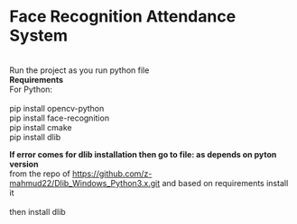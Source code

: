 <h1><b>Face Recognition Attendance System</b></h1>

<br>
Run the project as you run python file<br>
<b>Requirements</b><br>
For Python:<br>
<br>
pip install opencv-python<br>
pip install face-recognition<br>
pip install cmake<br>
pip install dlib<br>

<b>If error comes for dlib installation then go to file: as depends on pyton version </b><br>
from the repo of https://github.com/z-mahmud22/Dlib_Windows_Python3.x.git  and based on requirements install it <br>
<br>
then install dlib

